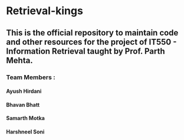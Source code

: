 # Retrieval-kings

## This is the official repository to maintain code and other resources for the project of IT550 - Information Retrieval taught by Prof. Parth Mehta.

### Team Members :
#### Ayush Hirdani
#### Bhavan Bhatt
#### Samarth Motka
#### Harshneel Soni
